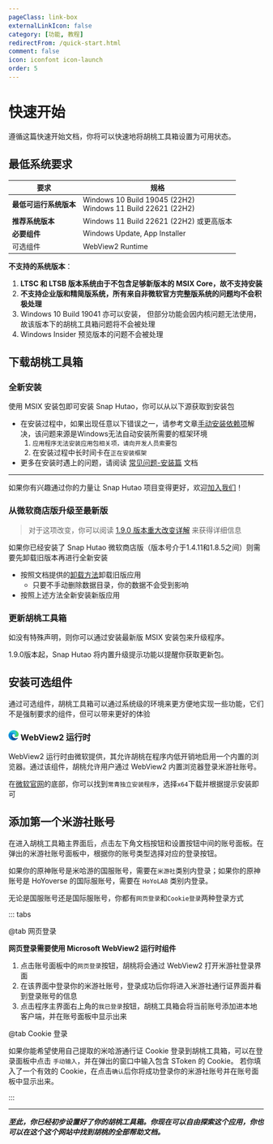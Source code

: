 ```yaml
---
pageClass: link-box
externalLinkIcon: false
category: [功能, 教程]
redirectFrom: /quick-start.html
comment: false
icon: iconfont icon-launch
order: 5
---
```


# 快速开始

遵循这篇快速开始文档，你将可以快速地将胡桃工具箱设置为可用状态。

## <HopeIcon icon="iconfont icon-windows" size="1.7rem" color="rgb(0, 168, 232)" /> 最低系统要求

| 要求                   | 规格                                                             |
| ---------------------- | ---------------------------------------------------------------- |
| **最低可运行系统版本** | Windows 10 Build 19045 (22H2)<br/> Windows 11 Build 22621 (22H2) |
| **推荐系统版本**       | Windows 11 Build 22621 (22H2) 或更高版本                         |
| **必要组件**           | Windows Update, App Installer                                    |
| 可选组件               | WebView2 Runtime                                                 |

**不支持的系统版本**：

1. **LTSC 和 LTSB 版本系统由于不包含足够新版本的 MSIX Core，故不支持安装**
2. **不支持企业版和精简版系统，所有来自非微软官方完整版系统的问题均不会积极处理**
3. Windows 10 Build 19041 亦可以安装， 但部分功能会因内核问题无法使用，故该版本下的胡桃工具箱问题将不会被处理
4. Windows Insider 预览版本的问题不会被处理

## <HopeIcon icon="iconfont icon-cache" size="1.8rem" color="rgb(128, 161, 255)" /> 下载胡桃工具箱

### 全新安装

使用 MSIX 安装包即可安装 Snap Hutao，你可以从以下源获取到安装包

<div class="vp-card-container">
  <VPCard
    title="加入用户社区"
    desc="我们会在用户社区手动分发安装包"
    logo="/images/202312/community.svg"
    link="community.html"
    background="rgba(242, 255, 28, 0.25)"
  />
  <VPCard
    title="胡桃自动判断"
    desc="自动判断最佳线路下载"
    logo="https://img.alicdn.com/imgextra/i4/1797064093/O1CN01oaGvKE1g6dut0pICS_!!1797064093.png_.webp"
    link="https://api.snapgenshin.com/patch/hutao/download"
    background="rgba(253, 233, 233, 0.45)"
  />
  <VPCard
    title="GitHub"
    desc="Snap Hutao 所有版本均会发布于主代码库中"
    logo="/images/202312/github-mark.svg"
    link="https://github.com/DGP-Studio/Snap.Hutao/releases/latest"
    background="rgba(155, 233, 168, 0.15)"
  />
  <VPCard
    title="极狐 GitLab"
    desc="Snap Hutao 主代码库的官方中国镜像"
    logo="/images/202312/jihulab.svg"
    link="https://jihulab.com/DGP-Studio/Snap.Hutao/-/releases"
    background="rgba(244, 125, 63, 0.15)"
  />
  <VPCard
    title="Snap.Hutao.Deployment"
    desc="开发组自制的一键安装包，将同时安装所有需要的组件。适合使用MSIX安装失败的用户。"
    logo="/images/202312/DGP-v3.webp"
    link="https://api.snapgenshin.com/patch/hutao-deployment/download"
    background="rgba(88, 164, 255, 0.15)"
  />
</div>

- 在安装过程中，如果出现任意以下错误之一，请参考文章[手动安装依赖项](advanced/dependency.md)解决，该问题来源是Windows无法自动安装所需要的框架环境
  1. `应用程序无法安装应用包相关项，请向开发人员索要包`
  2. 在安装过程中长时间卡在`正在安装框架`
- 更多在安装时遇上的问题，请阅读 [常见问题-安装篇](advanced/FAQ.md) 文档

---

如果你有兴趣通过你的力量让 Snap Hutao 项目变得更好，欢迎[加入我们](development/join.md)！

### <HopeIcon icon="iconfont icon-refresh" size="1.5rem" color="rgb(127, 186, 0)" /> 从微软商店版升级至最新版

> 对于这项改变，你可以阅读 [1.9.0 版本重大改变详解](blog/version-1-9-0-breaking-changes.md) 来获得详细信息

如果你已经安装了 Snap Hutao 微软商店版（版本号介于1.4.11和1.8.5之间）则需要先卸载旧版本再进行全新安装

- 按照文档提供的[卸载方法](advanced/uninstall.html)卸载旧版应用
  - 只要不手动删除数据目录，你的数据不会受到影响
- 按照上述方法全新安装新版应用

### <HopeIcon icon="iconfont icon-update" size="1.5rem" color="rgb(255, 185, 0)" /> 更新胡桃工具箱

如没有特殊声明，则你可以通过安装最新版 MSIX 安装包来升级程序。

1.9.0版本起，Snap Hutao 将内置升级提示功能以提醒你获取更新包。

## <HopeIcon icon="iconfont icon-expansion" size="1.7rem" color="rgb(7, 163, 161)" /> 安装可选组件

通过可选组件，胡桃工具箱可以通过系统级的环境来更方便地实现一些功能，它们不是强制要求的组件，但可以带来更好的体验

### <img src="/images/202312/MSEdge.webp" width="20" height="20"> WebView2 运行时

WebView2 运行时由微软提供，其允许胡桃在程序内低开销地启用一个内置的浏览器。通过该组件，胡桃允许用户通过 WebView2 内置浏览器登录米游社账号。

在[微软官网](https://developer.microsoft.com/zh-cn/microsoft-edge/webview2/)的底部，你可以找到`常青独立安装程序`，选择`x64`下载并根据提示安装即可

## <HopeIcon icon="iconfont icon-adduser" size="1.7rem" color="rgb(7, 163, 161)" /> 添加第一个米游社账号

在进入胡桃工具箱主界面后，点击左下角文档按钮和设置按钮中间的账号面板。在弹出的米游社账号面板中，根据你的账号类型选择对应的登录按钮。

如果你的原神账号是米哈游的国服账号，需要在`米游社`类别内登录；如果你的原神账号是 HoYoverse 的国际服账号，需要在 `HoYoLAB` 类别内登录。

无论是国服账号还是国际服账号，你都有`网页登录`和`Cookie登录`两种登录方式

::: tabs

@tab 网页登录

**网页登录需要使用 Microsoft WebView2 运行时组件**

1. 点击账号面板中的`网页登录`按钮，胡桃将会通过 WebView2 打开米游社登录界面
2. 在该界面中登录你的米游社账号，登录成功后你将进入米游社通行证界面并看到登录账号的信息
3. 点击程序主界面右上角的`我已登录`按钮，胡桃工具箱会将当前账号添加进本地客户端，并在账号面板中显示出来

@tab Cookie 登录

如果你能希望使用自己提取的米哈游通行证 Cookie 登录到胡桃工具箱，可以在登录面板中点击 `手动输入`，并在弹出的窗口中输入包含 SToken 的 Cookie。
若你填入了一个有效的 Cookie，在点击`确认`后你将成功登录你的米游社账号并在账号面板中显示出来。

:::

---

_**至此，你已经初步设置好了你的胡桃工具箱。你现在可以自由探索这个应用，你也可以在这个这个网站中找到胡桃的全部帮助文档。**_
